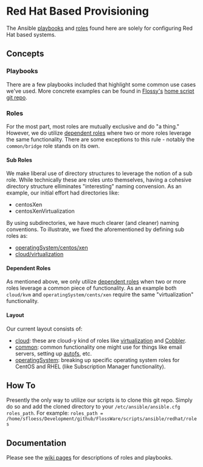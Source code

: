 # Red Hat Based Provisioning
The Ansible [playbooks](http://docs.ansible.com/ansible/playbooks.html) and [roles](http://docs.ansible.com/ansible/playbooks_roles.html#roles) found here are solely for configuring Red Hat based systems.

## Concepts

### Playbooks
There are a few playbooks included that highlight some common use cases we've used.  More concrete examples can be found in [Flossy's](https://github.com/sfloess) [home script git repo](https://github.com/sfloess/scripts/tree/master/ansible).

### Roles
For the most part, most roles are mutually exclusive and do "a thing."  However, we do utilize [dependent roles](http://docs.ansible.com/ansible/playbooks_roles.html#role-dependencies) where two or more roles leverage the same functionality.  There are some exceptions to this rule - notably the ```common/bridge``` role stands on its own.

#### Sub Roles
We make liberal use of directory structures to leverage the notion of a sub role.  While technically these are roles unto themselves, having a cohesive directory structure elliminates "interesting" naming convension.  As an example, our initial effort had directories like:
* centosXen
* centosXenVirtualization

By using subdirectories, we have much clearer (and cleaner) naming conventions.  To illustrate, we fixed the aforementioned by defining sub roles as:
* [operatingSystem/centos/xen](https://github.com/FlossWare/scripts/tree/master/ansible/redhat/roles/operatingSystem/centos/xen)
* [cloud/virtualization](https://github.com/FlossWare/scripts/tree/master/ansible/redhat/roles/cloud/virtualization)

#### Dependent Roles
As mentioned above, we only utilize [dependent roles](http://docs.ansible.com/ansible/playbooks_roles.html#role-dependencies) when two or more roles leverage a common piece of functionality.  As an example both ```cloud/kvm``` and ```operatingSystem/cents/xen``` require the same "virtualization" functionality.

#### Layout
Our current layout consists of:
* [cloud](https://github.com/FlossWare/scripts/tree/master/ansible/redhat/roles/cloud): these are cloud-y kind of roles like [virtualization](https://en.wikipedia.org/wiki/Virtualization) and [Cobbler](https://en.wikipedia.org/wiki/Virtualization).
* [common](https://github.com/FlossWare/scripts/tree/master/ansible/redhat/roles/common): common functionality one might use for things like email servers, setting up [autofs](https://wiki.archlinux.org/index.php/Autofs), etc.
* [operatingSystem](https://github.com/FlossWare/scripts/tree/master/ansible/redhat/roles/operatingSystem): breaking up specific operating system roles for CentOS and RHEL (like Subscription Manager functionality).

## How To
Presently the only way to utilize our scripts is to clone this git repo.  Simply do so and add the cloned directory to your ```/etc/ansible/ansible.cfg``` ```roles_path```.  For example:  ```roles_path = /home/sfloess/Development/github/FlossWare/scripts/ansible/redhat/roles```

## Documentation
Please see the [wiki pages](https://github.com/FlossWare/scripts/wiki) for descriptions of roles and playbooks.